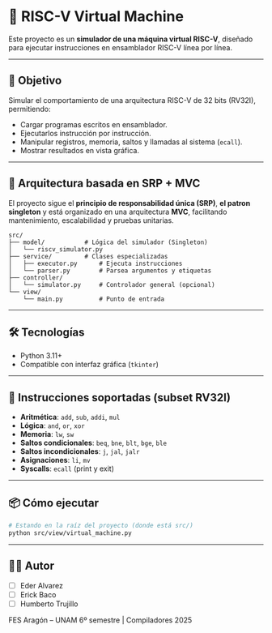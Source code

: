
# 🧠 RISC-V Virtual Machine

Este proyecto es un **simulador de una máquina virtual RISC-V**, diseñado para ejecutar instrucciones en ensamblador RISC-V línea por línea. 

---

## 🚀 Objetivo

Simular el comportamiento de una arquitectura RISC-V de 32 bits (RV32I), permitiendo:

* Cargar programas escritos en ensamblador.
* Ejecutarlos instrucción por instrucción.
* Manipular registros, memoria, saltos y llamadas al sistema (`ecall`).
* Mostrar resultados en vista gráfica.

---

## 🧱 Arquitectura basada en SRP + MVC

El proyecto sigue el **principio de responsabilidad única (SRP)**, **el patron singleton** y está organizado en una arquitectura **MVC**, facilitando mantenimiento, escalabilidad y pruebas unitarias.

```
src/
├── model/           # Lógica del simulador (Singleton)
│   └── riscv_simulator.py
├── service/         # Clases especializadas
│   ├── executor.py      # Ejecuta instrucciones
│   └── parser.py        # Parsea argumentos y etiquetas
├── controller/
│   └── simulator.py     # Controlador general (opcional)
└── view/
    └── main.py          # Punto de entrada
```

---

## 🛠️ Tecnologías

* Python 3.11+
* Compatible con interfaz gráfica (`tkinter`) 

---

## 🧪 Instrucciones soportadas (subset RV32I)

* **Aritmética**: `add`, `sub`, `addi`, `mul`
* **Lógica**: `and`, `or`, `xor`
* **Memoria**: `lw`, `sw`
* **Saltos condicionales**: `beq`, `bne`, `blt`, `bge`, `ble`
* **Saltos incondicionales**: `j`, `jal`, `jalr`
* **Asignaciones**: `li`, `mv`
* **Syscalls**: `ecall` (print y exit)

---

## 📦 Cómo ejecutar

```bash
# Estando en la raíz del proyecto (donde está src/)
python src/view/virtual_machine.py
```


---

## 👨‍💻 Autor

* [ ] Eder Alvarez
* [ ] Erick Baco
* [ ] Humberto Trujillo

FES Aragón – UNAM
6º semestre | Compiladores 2025
